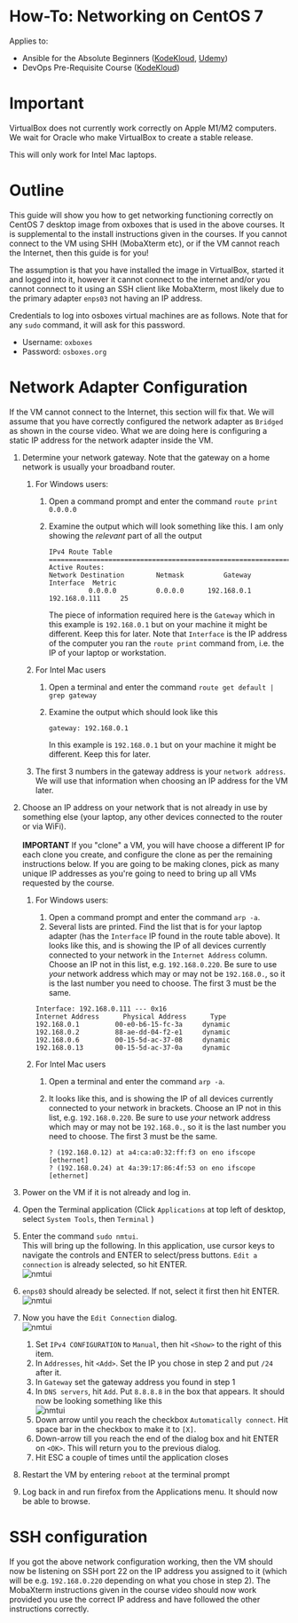 # How-To: Networking on CentOS 7

Applies to:

* Ansible for the Absolute Beginners ([KodeKloud](https://kodekloud.com/courses/ansible-for-the-absolute-beginners-course/), [Udemy](https://www.udemy.com/course/learn-ansible/))
* DevOps Pre-Requisite Course ([KodeKloud](https://kodekloud.com/courses/devops-pre-requisite-course/))


# Important

VirtualBox does not currently work correctly on Apple M1/M2 computers. We wait for Oracle who make VirtualBox to create a stable release.

This will only work for Intel Mac laptops.

# Outline

This guide will show you how to get networking functioning correctly on CentOS 7 desktop image from oxboxes that is used in the above courses. It is supplemental to the install instructions given in the courses. If you cannot connect to the VM using SHH (MobaXterm etc), or if the VM cannot reach the Internet, then this guide is for you!

The assumption is that you have installed the image in VirtualBox, started it and logged into it, however it cannot connect to the internet and/or you cannot connect to it using an SSH client like MobaXterm, most likely due to the primary adapter `enps03` not having an IP address.

Credentials to log into osboxes virtual machines are as follows. Note that for any `sudo` command, it will ask for this password.

* Username: `oxboxes`
* Password: `osboxes.org`

# Network Adapter Configuration

If the VM cannot connect to the Internet, this section will fix that. We will assume that you have correctly configured the network adapter as `Bridged` as shown in the course video. What we are doing here is configuring a static IP address for the network adapter inside the VM.

1. Determine your network gateway. Note that the gateway on a home network is usually your broadband router.
    1. For Windows users:
        1. Open a command prompt and enter the command `route print 0.0.0.0`
        1. Examine the output which will look something like this. I am only showing the *relevant* part of all the output

            ```
            IPv4 Route Table
            ===========================================================================
            Active Routes:
            Network Destination        Netmask          Gateway       Interface  Metric
                      0.0.0.0          0.0.0.0      192.168.0.1    192.168.0.111     25
            ```

            The piece of information required here is the `Gateway` which in this example is `192.168.0.1` but on your machine it might be different. Keep this for later. Note that `Interface` is the IP address of the computer you ran the `route print` command from, i.e. the IP of your laptop or workstation.

    1. For Intel Mac users
        1. Open a terminal and enter the command `route get default | grep gateway`
        1. Examine the output which should look like this

            ```
            gateway: 192.168.0.1
            ```

            In this example is `192.168.0.1` but on your machine it might be different. Keep this for later.

    1. The first 3 numbers in the gateway address is your `network address`. We will use that information when choosing an IP address for the VM later.

1. Choose an IP address on your network that is not already in use by something else (your laptop, any other devices connected to the router or via WiFi).</br></br>**IMPORTANT** If you "clone" a VM, you will have choose a different IP for each clone you create, and configure the clone as per the remaining instructions below. If you are going to be making clones, pick as many unique IP addresses as you're going to need to bring up all VMs requested by the course.
    1. For Windows users:
        1. Open a command prompt and enter the command `arp -a`.
        1. Several lists are printed. Find the list that is for your laptop adapter (has the `Interface` IP found in the route table above). It looks like this, and is showing the IP of all devices currently connected to your network in the `Internet Address` column. Choose an IP not in this list, e.g. `192.168.0.220`. Be sure to use *your* network address which may or may not be `192.168.0.`, so it is the last number you need to choose. The first 3 must be the same.

        ```
        Interface: 192.168.0.111 --- 0x16
        Internet Address      Physical Address      Type
        192.168.0.1         00-e0-b6-15-fc-3a     dynamic
        192.168.0.2         88-ae-dd-04-f2-e1     dynamic
        192.168.0.6         00-15-5d-ac-37-08     dynamic
        192.168.0.13        00-15-5d-ac-37-0a     dynamic
        ```
    1.  For Intel Mac users
        1. Open a terminal and enter the command `arp -a`.
        1. It looks like this, and is showing the IP of all devices currently connected to your network in brackets. Choose an IP not in this list, e.g. `192.168.0.220`. Be sure to use *your* network address which may or may not be `192.168.0.`, so it is the last number you need to choose. The first 3 must be the same.

            ```
            ? (192.168.0.12) at a4:ca:a0:32:ff:f3 on eno ifscope [ethernet]
            ? (192.168.0.24) at 4a:39:17:86:4f:53 on eno ifscope [ethernet]
            ```


1. Power on the VM if it is not already and log in.
1. Open the Terminal application (Click `Applications` at top left of desktop, select `System Tools`, then `Terminal` )
1. Enter the command `sudo nmtui`.</br>This will bring up the following. In this application, use cursor keys to navigate the controls and ENTER to select/press buttons. `Edit a connection` is already selected, so hit ENTER.</br>![nmtui](../../../img/ceontos7-nmtui-1.png)
1. `enps03` should already be selected. If not, select it first then hit ENTER.</br>![nmtui](../../../img/ceontos7-nmtui-2.png)
1. Now you have the `Edit Connection` dialog.<br/>![nmtui](../../../img/ceontos7-nmtui-3.png)</br>
    1. Set `IPv4 CONFIGURATION` to `Manual`, then hit `<Show>` to the right of this item.
    1. In `Addresses`, hit `<Add>`. Set the IP you chose in step 2 and put `/24` after it.
    1. In `Gateway` set the gateway address you found in step 1
    1. In `DNS servers`, hit `Add`. Put `8.8.8.8` in the box that appears. It should now be looking something like this</br>![nmtui](../../../img/ceontos7-nmtui-4.png)</br>
    1. Down arrow until you reach the checkbox `Automatically connect`. Hit space bar in the checkbox to make it to `[X]`.
    1. Down-arrow till you reach the end of the dialog box and hit ENTER on `<OK>`. This will return you to the previous dialog.
    1. Hit ESC a couple of times until the application closes
1.  Restart the VM by entering `reboot` at the terminal prompt
1.  Log back in and run firefox from the Applications menu. It should now be able to browse.


# SSH configuration

If you got the above network configuration working, then the VM should now be listening on SSH port 22 on the IP address you assigned to it (which will be e.g. `192.168.0.220` depending on what you chose in step 2). The MobaXterm instructions given in the course video should now work provided you use the correct IP address and have followed the other instructions correctly.


